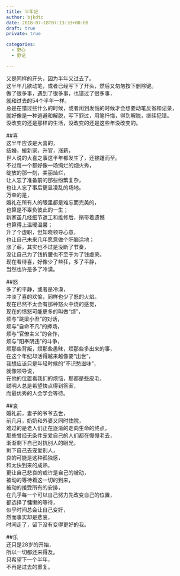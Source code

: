 ```yaml
---
title: 半年记
author: bjkdtc
date: 2018-07-18T07:13:33+00:00
draft: true
private: true

categories:
  - 野心
  - 野记

---
```

又是同样的开头，因为半年又过去了。  
这半年几欲动笔，或者已经写下了开头，然后又匆匆按下删除键。  
做了很多事，遇到了很多事，也错过了很多事，  
就和过去的54个半年一样。  
总是在错过些什么的时候，或者闲到发慌的时候才会想要动笔反省和记录，  
就好像是一种逃避和解脱，写下罪过，用笔忏悔，得到解脱，继续犯错。  
没改变的还是那样的生活，没改变的还是这些年没改变的。

##喜  
这半年应该是大喜的，  
结婚，搬新家，升官，涨薪，  
世人说的大喜之事这半年都发生了，还接踵而至。  
不过每一个都好像一场绚烂的烟火秀，  
绽放的那一刻，美丽灿烂，  
让人忘了准备前的那些纷繁复杂，  
也让人忘了事后更显凌乱的场地。  
万幸的是，  
婚礼在所有人的眼里都是难忘而完美的，  
也算是不辜负彼此的一生；  
新家虽几经细节返工和维修后，捎带着遗憾  
也算得上温暖温馨；  
升了个虚职，但知晓领导心意，  
也让自己未来几年愿意做个肝脑涂地；  
涨了薪，其实也不过是没断了节奏，  
没让自己为了钱折腰也不至于为了钱虚荣。  
现在看待喜，好像少了些狂，多了平静，  
当然也许是多了冷漠。

##怒  
多了的平静，或者是冷漠，  
冲淡了喜的欢愉，同样也少了怒的火焰。  
现在已然不太会有那种怒火中烧的感觉，  
现在的愤怒可能更多的叫做“烦”，  
烦与“跳梁小丑”的对话，  
烦与“自命不凡”的捧场，  
烦与“官僚主义”的合作，  
烦与“阳奉阴违”的斗争，  
烦那些背叛，烦那些愚昧，烦那些多出来的事，  
在这个年纪却活得越来越像要“出世”，  
我想应该只是年轻时候的“不识愁滋味”，  
就像领导说，  
在他的位置看我们的烦恼，那都是些皮毛，  
聪明人总是希望快点得到答案，  
而最优秀的人会学会等待。

##哀  
婚礼前，妻子的爷爷去世，  
前几月，奶奶和外婆又同时住院，  
难过的是老人们正在逐渐的走向生命的终点，  
那些曾经无条件宠爱自己的人们都在慢慢老去，  
渐渐剩下自己对抗别人的眼光，  
剩下自己去宠爱别人，  
哀的可能是这种孤独感，  
和太快到来的成熟，  
更让自己悲哀的或许是自己的被动，  
被动的等待着这一切的到来，  
被动的接受所有的安排，  
在几乎每一个可以自己努力先改变自己的位置，  
都选择了慵懒的等待，  
似乎时间总会让自己变好，  
然而事实却是悲哀，  
时间走了，留下没有变得更好的我。

##乐  
还只是28岁的开始，  
所以一切都还来得及。  
只希望下一个半年，  
不再是过去的重复。